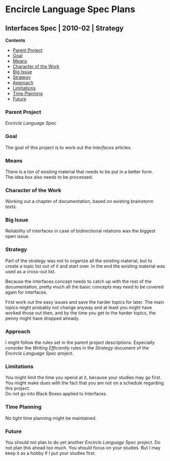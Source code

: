 ﻿Encircle Language Spec Plans
============================

Interfaces Spec | 2010-02 | Strategy
------------------------------------

__Contents__

- [Parent Project](#parent-project)
- [Goal](#goal)
- [Means](#means)
- [Character of the Work](#character-of-the-work)
- [Big Issue](#big-issue)
- [Strategy](#strategy)
- [Approach](#approach)
- [Limitations](#limitations)
- [Time Planning](#time-planning)
- [Future](#future)

### Parent Project

*Encircle Language Spec*

### Goal

The goal of this project is to work out the *Interfaces* articles.

### Means

There is a ton of existing material that needs to be put in a better form.  
The idea box also needs to be processed.

### Character of the Work

Working out a chapter of documentation, based on existing brainstorm texts.

### Big Issue

Reliability of interfaces in case of bidirectional relations was the biggest open issue.

### Strategy

Part of the strategy was not to organize all the existing material, but to create a topic list out of it and start over. In the end the existing material was used as a cross-out list.

Because the interfaces concept needs to catch up with the rest of the documentation, pretty much all the basic concepts may need to be covered again for interfaces.

First work out the easy issues and save the harder topics for later. The main topics might probably not change anyway and at least you might have worked those out then, and by the time you get to the harder topics, the penny might have dropped already.

### Approach

I might follow the rules set in the parent project descriptions. Especially consider the *Writing Efficiently* rules in the *Strategy* document of the *Encircle Language Spec* project.

### Limitations

You might limit the time you spend at it, because your studies may go first.  
You might make dues with the fact that you are not on a schedule regarding this project.  
Do not go into Black Boxes applied to Interfaces.

### Time Planning

No tight time planning might be maintained.

### Future

You should not plan to do yet another *Encircle Language Spec* project. Do not plan this ahead too much. You should focus on your studies. But I may keep it as a hobby if I put your studies first.